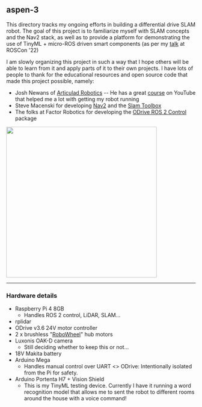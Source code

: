 ## aspen-3

This directory tracks my ongoing efforts in building a differential drive SLAM robot. The goal of this project is to familiarize myself with SLAM concepts and the Nav2 stack, as well as to provide a platform for demonstrating the use of TinyML + micro-ROS driven smart components (as per my [talk](https://vimeo.com/showcase/9954564/video/767140724) at ROSCon '22)

I am slowly organizing this project in such a way that I hope others will be able to learn from it and apply parts of it to their own projects. I have lots of people to thank for the educational resources and open source code that made this project possible, namely:
- Josh Newans of [Articulad Robotics](https://articulatedrobotics.xyz/) -- He has a great [course](https://www.youtube.com/watch?v=OWeLUSzxMsw&list=PLunhqkrRNRhYAffV8JDiFOatQXuU-NnxT) on YouTube that helped me a lot with getting my robot running
- Steve Macenski for developing [Nav2](https://navigation.ros.org/) and the [Slam Toolbox](https://github.com/SteveMacenski/slam_toolbox)
- The folks at Factor Robotics for developing the [ODrive ROS 2 Control](https://github.com/Factor-Robotics/odrive_ros2_control) package

<img src='https://user-images.githubusercontent.com/63222803/231443613-5480641b-1625-46fa-b7fb-392498462427.png' width='400'>

---

### Hardware details
- Raspberry Pi 4 8GB
  - Handles ROS 2 control, LiDAR, SLAM...
- rplidar
- ODrive v3.6 24V motor controller
- 2 x brushless "[RoboWheel](https://skysedge.com/robotics/robowheel170/index.html)" hub motors
- Luxonis OAK-D camera
  - Still deciding whether to keep this or not...
- 18V Makita battery
- Arduino Mega
  - Handles manual control over UART <> ODrive: Intentionally isolated from the Pi for safety. 
- Arduino Portenta H7 + Vision Shield
  - This is my TinyML testing device. Currently I have it running a word recognition model that allows me to sent the robot to different rooms around the house with a voice command!

